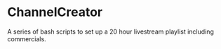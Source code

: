 # ChannelCreator
A series of bash scripts to set up a 20 hour livestream playlist including commercials.
